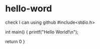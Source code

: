 # hello-word
check I can using github
#include<stdio.h>

int main()
{
printf("Hello World!\n");

return 0
}
